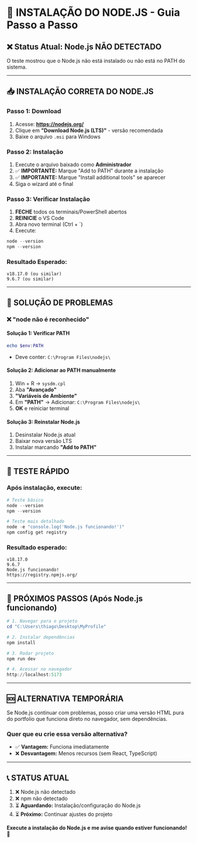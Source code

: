 # 🚨 INSTALAÇÃO DO NODE.JS - Guia Passo a Passo

## ❌ Status Atual: Node.js NÃO DETECTADO

O teste mostrou que o Node.js não está instalado ou não está no PATH do sistema.

---

## 📥 INSTALAÇÃO CORRETA DO NODE.JS

### **Passo 1: Download**
1. Acesse: **https://nodejs.org/**
2. Clique em **"Download Node.js (LTS)"** - versão recomendada
3. Baixe o arquivo `.msi` para Windows

### **Passo 2: Instalação**
1. Execute o arquivo baixado como **Administrador**
2. ✅ **IMPORTANTE:** Marque "Add to PATH" durante a instalação
3. ✅ **IMPORTANTE:** Marque "Install additional tools" se aparecer
4. Siga o wizard até o final

### **Passo 3: Verificar Instalação**
1. **FECHE** todos os terminais/PowerShell abertos
2. **REINICIE** o VS Code
3. Abra novo terminal (Ctrl + `)
4. Execute:
```powershell
node --version
npm --version
```

### **Resultado Esperado:**
```
v18.17.0 (ou similar)
9.6.7 (ou similar)
```

---

## 🔧 SOLUÇÃO DE PROBLEMAS

### ❌ **"node não é reconhecido"**

#### Solução 1: Verificar PATH
```powershell
echo $env:PATH
```
- Deve conter: `C:\Program Files\nodejs\`

#### Solução 2: Adicionar ao PATH manualmente
1. Win + R → `sysdm.cpl`
2. Aba **"Avançado"**
3. **"Variáveis de Ambiente"**
4. Em **"PATH"** → Adicionar: `C:\Program Files\nodejs\`
5. **OK** e reiniciar terminal

#### Solução 3: Reinstalar Node.js
1. Desinstalar Node.js atual
2. Baixar nova versão LTS
3. Instalar marcando **"Add to PATH"**

---

## 🎯 TESTE RÁPIDO

### Após instalação, execute:
```powershell
# Teste básico
node --version
npm --version

# Teste mais detalhado
node -e "console.log('Node.js funcionando!')"
npm config get registry
```

### Resultado esperado:
```
v18.17.0
9.6.7
Node.js funcionando!
https://registry.npmjs.org/
```

---

## 🚀 PRÓXIMOS PASSOS (Após Node.js funcionando)

```powershell
# 1. Navegar para o projeto
cd "C:\Users\thiago\Desktop\MyProfile"

# 2. Instalar dependências
npm install

# 3. Rodar projeto
npm run dev

# 4. Acessar no navegador
http://localhost:5173
```

---

## 🆘 ALTERNATIVA TEMPORÁRIA

Se Node.js continuar com problemas, posso criar uma versão HTML pura do portfolio que funciona direto no navegador, sem dependências.

### Quer que eu crie essa versão alternativa?
- ✅ **Vantagem:** Funciona imediatamente
- ❌ **Desvantagem:** Menos recursos (sem React, TypeScript)

---

## 📞 STATUS ATUAL

1. ❌ Node.js não detectado
2. ❌ npm não detectado  
3. ⏳ **Aguardando:** Instalação/configuração do Node.js
4. ⏳ **Próximo:** Continuar ajustes do projeto

**Execute a instalação do Node.js e me avise quando estiver funcionando!** 🎯
